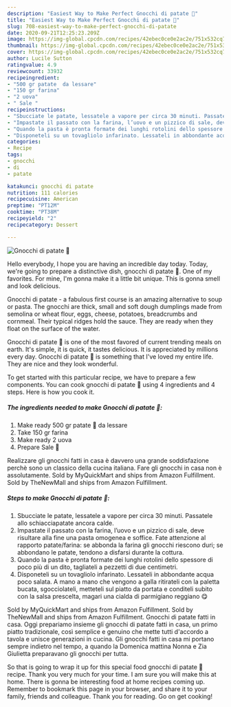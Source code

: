 ```yaml
---
description: "Easiest Way to Make Perfect Gnocchi di patate 🥔"
title: "Easiest Way to Make Perfect Gnocchi di patate 🥔"
slug: 708-easiest-way-to-make-perfect-gnocchi-di-patate
date: 2020-09-21T12:25:23.209Z
image: https://img-global.cpcdn.com/recipes/42ebec0ce0e2ac2e/751x532cq70/gnocchi-di-patate-🥔-recipe-main-photo.jpg
thumbnail: https://img-global.cpcdn.com/recipes/42ebec0ce0e2ac2e/751x532cq70/gnocchi-di-patate-🥔-recipe-main-photo.jpg
cover: https://img-global.cpcdn.com/recipes/42ebec0ce0e2ac2e/751x532cq70/gnocchi-di-patate-🥔-recipe-main-photo.jpg
author: Lucile Sutton
ratingvalue: 4.9
reviewcount: 33932
recipeingredient:
- "500 gr patate  da lessare"
- "150 gr farina"
- "2 uova"
- " Sale "
recipeinstructions:
- "Sbucciate le patate, lessatele a vapore per circa 30 minuti. Passatele allo schiacciapatate ancora calde."
- "Impastate il passato con la farina, l’uovo e un pizzico di sale, deve risultare alla fine una pasta omogenea e soffice. Fate attenzione al rapporto patate/farina: se abbonda la farina gli gnocchi riescono duri; se abbondano le patate, tendono a disfarsi durante la cottura."
- "Quando la pasta è pronta formate dei lunghi rotolini dello spessore di poco più di un dito, tagliateli a pezzetti di due centimetri."
- "Disponeteli su un tovagliolo infarinato. Lessateli in abbondante acqua poco salata. A mano a mano che vengono a galla ritirateli con la paletta bucata, sgocciolateli, metteteli sul piatto da portata e conditeli subito con la salsa prescelta, magari una cialda di parmigiano reggiano 😋"
categories:
- Recipe
tags:
- gnocchi
- di
- patate

katakunci: gnocchi di patate 
nutrition: 111 calories
recipecuisine: American
preptime: "PT12M"
cooktime: "PT38M"
recipeyield: "2"
recipecategory: Dessert

---
```



![Gnocchi di patate 🥔](https://img-global.cpcdn.com/recipes/42ebec0ce0e2ac2e/751x532cq70/gnocchi-di-patate-🥔-recipe-main-photo.jpg)

Hello everybody, I hope you are having an incredible day today. Today, we're going to prepare a distinctive dish, gnocchi di patate 🥔. One of my favorites. For mine, I'm gonna make it a little bit unique. This is gonna smell and look delicious.

Gnocchi di patate - a fabulous first course is an amazing alternative to soup or pasta. The gnocchi are thick, small and soft dough dumplings made from semolina or wheat flour, eggs, cheese, potatoes, breadcrumbs and cornmeal. Their typical ridges hold the sauce. They are ready when they float on the surface of the water.

Gnocchi di patate 🥔 is one of the most favored of current trending meals on earth. It's simple, it is quick, it tastes delicious. It is appreciated by millions every day. Gnocchi di patate 🥔 is something that I've loved my entire life. They are nice and they look wonderful.


To get started with this particular recipe, we have to prepare a few components. You can cook gnocchi di patate 🥔 using 4 ingredients and 4 steps. Here is how you cook it.

<!--inarticleads1-->

##### The ingredients needed to make Gnocchi di patate 🥔:

1. Make ready 500 gr patate 🥔 da lessare
1. Take 150 gr farina
1. Make ready 2 uova
1. Prepare  Sale 🧂


Realizzare gli gnocchi fatti in casa è davvero una grande soddisfazione perchè sono un classico della cucina italiana. Fare gli gnocchi in casa non è assolutamente. Sold by MyQuickMart and ships from Amazon Fulfillment. Sold by TheNewMall and ships from Amazon Fulfillment. 

<!--inarticleads2-->

##### Steps to make Gnocchi di patate 🥔:

1. Sbucciate le patate, lessatele a vapore per circa 30 minuti. Passatele allo schiacciapatate ancora calde.
1. Impastate il passato con la farina, l’uovo e un pizzico di sale, deve risultare alla fine una pasta omogenea e soffice. Fate attenzione al rapporto patate/farina: se abbonda la farina gli gnocchi riescono duri; se abbondano le patate, tendono a disfarsi durante la cottura.
1. Quando la pasta è pronta formate dei lunghi rotolini dello spessore di poco più di un dito, tagliateli a pezzetti di due centimetri.
1. Disponeteli su un tovagliolo infarinato. Lessateli in abbondante acqua poco salata. A mano a mano che vengono a galla ritirateli con la paletta bucata, sgocciolateli, metteteli sul piatto da portata e conditeli subito con la salsa prescelta, magari una cialda di parmigiano reggiano 😋


Sold by MyQuickMart and ships from Amazon Fulfillment. Sold by TheNewMall and ships from Amazon Fulfillment. Gnocchi di patate fatti in casa. Oggi prepariamo insieme gli gnocchi di patate fatti in casa, un primo piatto tradizionale, così semplice e genuino che mette tutti d&#39;accordo a tavola e unisce generazioni in cucina. Gli gnocchi fatti in casa mi portano sempre indietro nel tempo, a quando la Domenica mattina Nonna e Zia Giulietta preparavano gli gnocchi per tutta. 

So that is going to wrap it up for this special food gnocchi di patate 🥔 recipe. Thank you very much for your time. I am sure you will make this at home. There is gonna be interesting food at home recipes coming up. Remember to bookmark this page in your browser, and share it to your family, friends and colleague. Thank you for reading. Go on get cooking!

